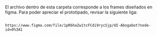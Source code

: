 
El archivo dentro de esta carpeta corresponde a los frames diseñados en figma. Para poder apreciar el prototipado, revisar la siguiente liga:

                                        https://www.figma.com/file/1pR6haZw1tcFCdi9rycSjp/UI-Abogabot?node-id=0%3A1
